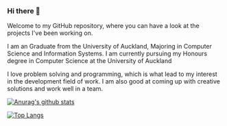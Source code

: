 ### Hi there 👋

Welcome to my GitHub repository, where you can have a look at the projects I've been working on.

I am an Graduate from the University of Auckland, Majoring in Computer Science and Information Systems. I am currently pursuing my Honours degree in Computer Science at the University of Auckland

I love problem solving and programming, which is what lead to my interest in the development field of work. I am also good at coming up with creative solutions and work well in a team.

<!--
**Frosty273/Frosty273** is a ✨ _special_ ✨ repository because its `README.md` (this file) appears on your GitHub profile.

Here are some ideas to get you started:

- 🔭 I’m currently working on ...
- 🌱 I’m currently learning ...
- 👯 I’m looking to collaborate on ...
- 🤔 I’m looking for help with ...
- 💬 Ask me about ...
- 📫 How to reach me: ...
- 😄 Pronouns: ...
- ⚡ Fun fact: ...
-->
[![Anurag's github stats](https://github-readme-stats.vercel.app/api?username=Frosty273&show_icons=true&theme=algolia)](https://github.com/anuraghazra/github-readme-stats)

[![Top Langs](https://github-readme-stats.vercel.app/api/top-langs/?username=Frosty273)](https://github.com/anuraghazra/github-readme-stats)
